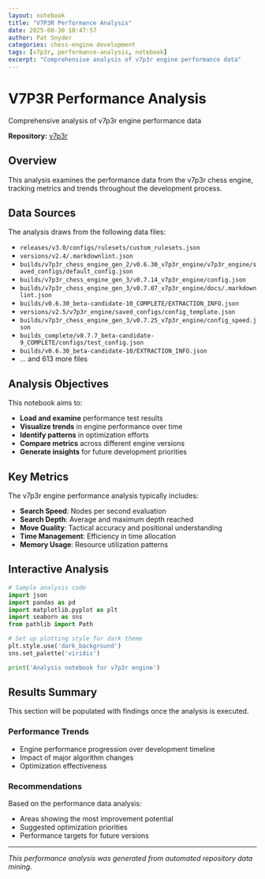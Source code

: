 ```yaml
---
layout: notebook
title: "V7P3R Performance Analysis"
date: 2025-08-30 10:47:57 
author: Pat Snyder
categories: chess-engine development
tags: [v7p3r, performance-analysis, notebook]
excerpt: "Comprehensive analysis of v7p3r engine performance data"
---
```


# V7P3R Performance Analysis

Comprehensive analysis of v7p3r engine performance data

**Repository:** [v7p3r](https://github.com/pssnyder/v7p3r)

## Overview

This analysis examines the performance data from the v7p3r chess engine, tracking metrics and trends throughout the development process.

## Data Sources

The analysis draws from the following data files:

- `releases/v3.0/configs/rulesets/custom_rulesets.json`
- `versions/v2.4/.markdownlint.json`
- `builds/v7p3r_chess_engine_gen_2/v0.6.30_v7p3r_engine/v7p3r_engine/saved_configs/default_config.json`
- `builds/v7p3r_chess_engine_gen_3/v0.7.14_v7p3r_engine/config.json`
- `builds/v7p3r_chess_engine_gen_3/v0.7.07_v7p3r_engine/docs/.markdownlint.json`
- `builds/v0.6.30_beta-candidate-10_COMPLETE/EXTRACTION_INFO.json`
- `versions/v2.5/v7p3r_engine/saved_configs/config_template.json`
- `builds/v7p3r_chess_engine_gen_3/v0.7.25_v7p3r_engine/config_speed.json`
- `builds_complete/v0.7.7_beta-candidate-9_COMPLETE/configs/test_config.json`
- `builds/v0.6.30_beta-candidate-10/EXTRACTION_INFO.json`
- ... and 613 more files

## Analysis Objectives

This notebook aims to:

- **Load and examine** performance test results
- **Visualize trends** in engine performance over time
- **Identify patterns** in optimization efforts
- **Compare metrics** across different engine versions
- **Generate insights** for future development priorities

## Key Metrics

The v7p3r engine performance analysis typically includes:

- **Search Speed**: Nodes per second evaluation
- **Search Depth**: Average and maximum depth reached
- **Move Quality**: Tactical accuracy and positional understanding
- **Time Management**: Efficiency in time allocation
- **Memory Usage**: Resource utilization patterns

## Interactive Analysis

```python
# Sample analysis code
import json
import pandas as pd
import matplotlib.pyplot as plt
import seaborn as sns
from pathlib import Path

# Set up plotting style for dark theme
plt.style.use('dark_background')
sns.set_palette('viridis')

print('Analysis notebook for v7p3r engine')
```

## Results Summary

This section will be populated with findings once the analysis is executed.

### Performance Trends

- Engine performance progression over development timeline
- Impact of major algorithm changes
- Optimization effectiveness

### Recommendations

Based on the performance data analysis:

- Areas showing the most improvement potential
- Suggested optimization priorities
- Performance targets for future versions

---

*This performance analysis was generated from automated repository data mining.*
